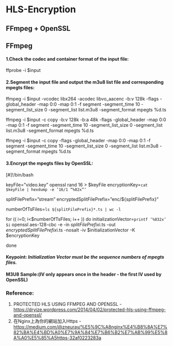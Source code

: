 # HLS-Encryption

## FFmpeg + OpenSSL

## FFmpeg
#### 1.Check the codec and container format of the input file:

ffprobe -i $input

#### 2.Segment the input file and output the m3u8 list file and corresponding mpegts files:

ffmpeg -i $input -vcodec libx264 -acodec libvo_aacenc -b:v 128k -flags -global_header -map 0:0 -map 0:1 -f segment -segment_time 10 -segment_list_size 0 -segment_list list.m3u8 -segment_format mpegts %d.ts

ffmpeg -i $input -c copy -b:v 128k -b:a 48k -flags -global_header -map 0:0 -map 0:1 -f segment -segment_time 10 -segment_list_size 0 -segment_list list.m3u8 -segment_format mpegts %d.ts

ffmpeg -i $input -c copy -flags -global_header -map 0:0 -map 0:1 -f segment -segment_time 10 -segment_list_size 0 -segment_list list.m3u8 -segment_format mpegts %d.ts

#### 3.Encrypt the mpegts files by OpenSSL:

[#]!/bin/bash

keyFile=”video.key”
openssl rand 16 > $keyFile
encryptionKey=`cat $keyFile | hexdump -e ’16/1 “%02x”‘`

splitFilePrefix=”stream”
encryptedSplitFilePrefix=”enc/${splitFilePrefix}”

numberOfTsFiles=`ls ${splitFilePrefix}*.ts | wc -l`

for (( i=0; i<$numberOfTsFiles; i++ ))
do
initializationVector=`printf ‘%032x’ $i`
openssl aes-128-cbc -e -in ${splitFilePrefix}$i.ts -out ${encryptedSplitFilePrefix}$i.ts -nosalt -iv $initializationVector -K $encryptionKey

done

#### Keypoint: *Initialization Vector must be the sequence numbers of mpegts files.*


#### M3U8 Sample:(IV only appears once in the header - the first IV used by OpenSSL)


### Reference:
1. PROTECTED HLS USING FFMPEG AND OPENSSL - https://dryize.wordpress.com/2014/04/02/protected-hls-using-ffmpeg-and-openssl/
2. 在Nginx上為你的網站加入Https - https://medium.com/@zneuray/%E5%9C%A8nginx%E4%B8%8A%E7%82%BA%E4%BD%A0%E7%9A%84%E7%B6%B2%E7%AB%99%E5%8A%A0%E5%85%A5https-32af0223283a 

